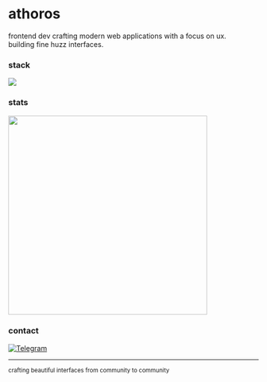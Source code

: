 # athoros

frontend dev crafting modern web applications with a focus on ux.  
building fine huzz interfaces.

### stack

<div align="left">
  <img src="https://skillicons.dev/icons?i=ts,js,react,nextjs,tailwind&theme=dark&perline=6" />
</div>

### stats

<img width="400" src="https://github-readme-stats.vercel.app/api?username=athor0s&hide_title=true&hide_border=true&show_icons=true&include_all_commits=true&count_private=true&line_height=24&text_color=ffffff&icon_color=ffffff&bg_color=0,000000,130F40&theme=dark" />

### contact

[![Telegram](https://img.shields.io/badge/-telegram-000000?style=flat-square&logo=telegram)](https://t.me/de_stmarc)

---

<sub>crafting beautiful interfaces from community to community</sub>
